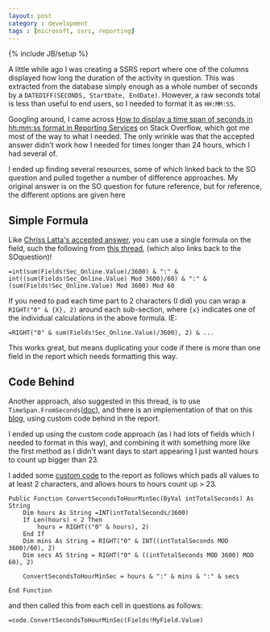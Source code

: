 ```yaml
---
layout: post
category : development
tags : [microsoft, ssrs, reporting]
---
```


{% include JB/setup %}

A little while ago I was creating a SSRS report where one of the columns displayed how long the duration of the activity in question. This was extracted from the database simply enough as a whole number of seconds by a `DATEDIFF(SECONDS, StartDate, EndDate)`. However, a raw seconds total is less than useful to end users, so I needed to format it as `HH:MM:SS`.

Googling around, I came across [How to display a time span of seconds in hh:mm:ss format in Reporting Services](http://stackoverflow.com/questions/5332217/how-to-display-a-time-span-of-seconds-in-hhmmss-format-in-reporting-services) on Stack Overflow, which got me most of the way to what I needed. The only wrinkle was that the accepted answer didn't work how I needed for times longer than 24 hours, which I had several of.

I ended up finding several resources, some of which linked back to the SO question and pulled together a number of difference approaches. My original answer is on the SO question for future reference, but for reference, the different options are given here


## Simple Formula

Like [Chriss Latta's accepted answer](http://stackoverflow.com/a/5332844/15667), you can use a single formula on the field, such the following from [this thread][1], (which also links back to the SOquestion)!

    =int(sum(Fields!Sec_Online.Value)/3600) & ":" & int((sum(Fields!Sec_Online.Value) Mod 3600)/60) & ":" & (sum(Fields!Sec_Online.Value) Mod 3600) Mod 60

If you need to pad each time part to 2 characters (I did) you can wrap a `RIGHT("0" & {X}, 2)` around each sub-section, where `{x}` indicates one of the individual calculations in the above formula. IE:

    =RIGHT("0" & sum(Fields!Sec_Online.Value)/3600), 2) & ...

This works great, but means duplicating your code if there is more than one field in the report which needs formatting this way.

## Code Behind

Another approach, also suggested in this thread, is to use `TimeSpan.FromSeconds`([doc][2]), and there is an implementation of that on this [blog][3], using custom code behind in the report.

I ended up using the custom code approach (as I had lots of fields which I needed to format in this way), and combining it with something more like the first method as I didn't want days to start appearing I just wanted hours to count up bigger than 23.

I added some [custom code][3] to the report as follows which pads all values to at least 2 characters, and allows hours to hours count up > 23.

    Public Function ConvertSecondsToHourMinSec(ByVal intTotalSeconds) As String
    	Dim hours As String =INT(intTotalSeconds/3600)
    	If Len(hours) < 2 Then
    		hours = RIGHT(("0" & hours), 2)
    	End If
    	Dim mins As String = RIGHT("0" & INT((intTotalSeconds MOD 3600)/60), 2)
    	Dim secs AS String = RIGHT("0" & ((intTotalSeconds MOD 3600) MOD 60), 2)
    
    	ConvertSecondsToHourMinSec = hours & ":" & mins & ":" & secs
    
    End Function

and then called this from each cell in questions as follows:

    =code.ConvertSecondsToHourMinSec(Fields!MyField.Value)

  [1]: http://social.msdn.microsoft.com/Forums/is/sqlreportingservices/thread/99eebfd7-4ba7-4242-ab5e-a327586694de
  [2]: http://msdn.microsoft.com/en-us/library/system.timespan.fromseconds.aspx
  [3]: http://www.myedocs.com/%5CKB%5CSSRS%20TimeSpan.aspx